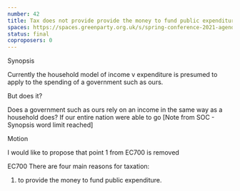 ```yaml
---
number: 42
title: Tax does not provide provide the money to fund public expenditure.
spaces: https://spaces.greenparty.org.uk/s/spring-conference-2021-agenda-forum2/?contentId=79501
status: final
coproposers: 0
---
```

Synopsis


Currently the household model of income v expenditure is presumed to apply to the spending of a government such as ours.


But does it?


Does a government such as ours rely on an income in the same way as a household does? If our entire nation were able to go [Note from SOC - Synopsis word limit reached]


Motion


I would like to propose that point 1 from EC700 is removed


EC700 There are four main reasons for taxation:


1. to provide the money to fund public expenditure.
